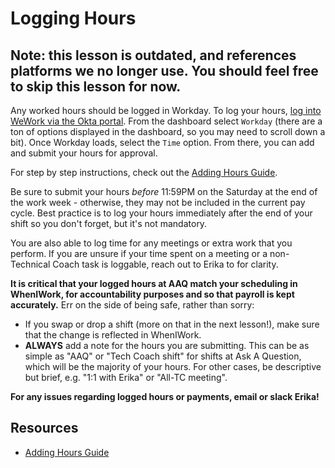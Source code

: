 # Logging Hours

## Note: this lesson is outdated, and references  platforms we no longer use. You should feel free to skip this lesson for now.

Any worked hours should be logged in Workday. To log your hours, [log into WeWork via the Okta portal](https://we.okta.com/). From the dashboard select `Workday` (there are a ton of options displayed in the dashboard, so you may need to scroll down a bit). Once Workday loads, select the `Time` option. From there, you can add and submit your hours for approval.

For step by step instructions, check out the [Adding Hours Guide](https://github.com/flatiron-labs/technical-coach-resources/blob/master/submitting-hours/add_hours_guide.md).

Be sure to submit your hours *before* 11:59PM on the Saturday at the end of the work week - otherwise, they may not be included in the current pay cycle. Best practice is to log your hours immediately after the end of your shift so you don't forget, but it's not mandatory.

You are also able to log time for any meetings or extra work that you perform. If you are unsure if your time spent on a meeting or a non-Technical Coach task is loggable, reach out to Erika to for clarity.

__It is **critical** that your logged hours at AAQ match your scheduling in WhenIWork, for accountability purposes and so that payroll is kept accurately.__ Err on the side of being safe, rather than sorry:

- If you swap or drop a shift (more on that in the next lesson!), make sure that the change is reflected in WhenIWork.
- **ALWAYS** add a note for the hours you are submitting. This can be as simple as "AAQ" or "Tech Coach shift" for shifts at Ask A Question, which will be the majority of your hours. For other cases, be descriptive but brief, e.g. "1:1 with Erika" or "All-TC meeting".

**For any issues regarding logged hours or payments, email or slack Erika!**

## Resources

* [Adding Hours Guide](https://github.com/flatiron-labs/technical-coach-resources/blob/master/submitting-hours/add_hours_guide.md)
